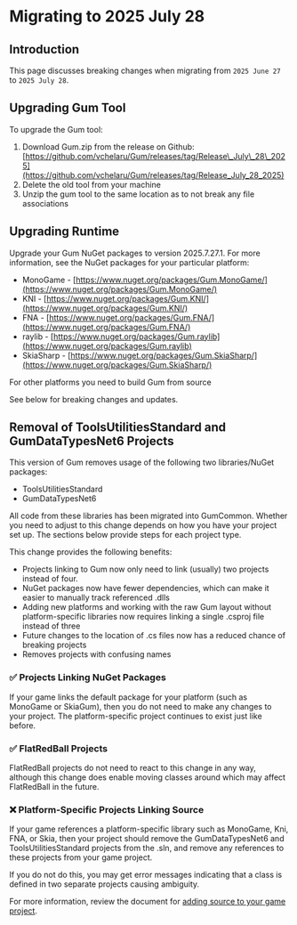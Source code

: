 # Migrating to 2025 July 28

## Introduction

This page discusses breaking changes when migrating from `2025 June 27` to `2025 July 28`.

## Upgrading Gum Tool

To upgrade the Gum tool:

1. Download Gum.zip from the release on Github: [https://github.com/vchelaru/Gum/releases/tag/Release\_July\_28\_2025](https://github.com/vchelaru/Gum/releases/tag/Release_July_28_2025)
2. Delete the old tool from your machine
3. Unzip the gum tool to the same location as to not break any file associations

## Upgrading Runtime

Upgrade your Gum NuGet packages to version 2025.7.27.1. For more information, see the NuGet packages for your particular platform:

* MonoGame - [https://www.nuget.org/packages/Gum.MonoGame/](https://www.nuget.org/packages/Gum.MonoGame/)
* KNI - [https://www.nuget.org/packages/Gum.KNI/](https://www.nuget.org/packages/Gum.KNI/)
* FNA - [https://www.nuget.org/packages/Gum.FNA/](https://www.nuget.org/packages/Gum.FNA/)
* raylib - [https://www.nuget.org/packages/Gum.raylib](https://www.nuget.org/packages/Gum.raylib)
* SkiaSharp - [https://www.nuget.org/packages/Gum.SkiaSharp/](https://www.nuget.org/packages/Gum.SkiaSharp/)

For other platforms you need to build Gum from source

See below for breaking changes and updates.

## Removal of ToolsUtilitiesStandard and GumDataTypesNet6 Projects

This version of Gum removes usage of the following two libraries/NuGet packages:

* ToolsUtilitiesStandard
* GumDataTypesNet6

All code from these libraries has been migrated into GumCommon. Whether you need to adjust to this change depends on how you have your project set up. The sections below provide steps for each project type.

This change provides the following benefits:

* Projects linking to Gum now only need to link (usually) two projects instead of four.
* NuGet packages now have fewer dependencies, which can make it easier to manually track referenced .dlls
* Adding new platforms and working with the raw Gum layout without platform-specific libraries now requires linking a single .csproj file instead of three
* Future changes to the location of .cs files now has a reduced chance of breaking projects
* Removes projects with confusing names

### ✅ Projects Linking NuGet Packages

If your game links the default package for your platform (such as MonoGame or SkiaGum), then you do not need to make any changes to your project. The platform-specific project continues to exist just like before.

### ✅ FlatRedBall Projects

FlatRedBall projects do not need to react to this change in any way, although this change does enable moving classes around which may affect FlatRedBall in the future.

### ❌ Platform-Specific Projects Linking Source

If your game references a platform-specific library such as MonoGame, Kni, FNA, or Skia, then your project should remove the GumDataTypesNet6 and ToolsUtilitiesStandard projects from the .sln, and remove any references to these projects from your game project.

If you do not do this, you may get error messages indicating that a class is defined in two separate projects causing ambiguity.

For more information, review the document for [adding source to your game project](../../code/monogame/setup/linking-game-project-to-source-optional.md).
